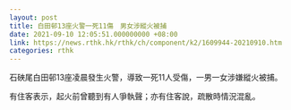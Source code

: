 ```yaml
---
layout: post
title: 白田邨13座火警一死11傷　男女涉縱火被捕
date: 2021-09-10 12:05:51.000000000 +08:00
link: https://news.rthk.hk/rthk/ch/component/k2/1609944-20210910.htm
categories: rthk
---
```


石硤尾白田邨13座凌晨發生火警，導致一死11人受傷，一男一女涉嫌縱火被捕。

有住客表示，起火前曾聽到有人爭執聲；亦有住客說，疏散時情況混亂。
